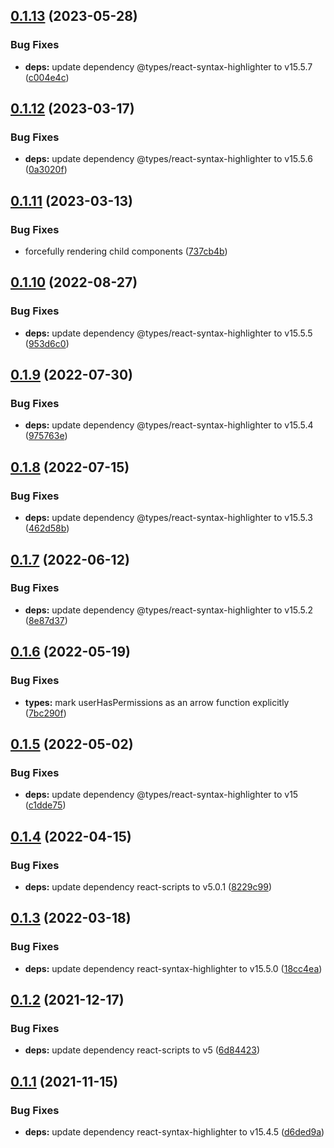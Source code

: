## [0.1.13](https://github.com/jewetnitg/react-abac/compare/v0.1.12...v0.1.13) (2023-05-28)


### Bug Fixes

* **deps:** update dependency @types/react-syntax-highlighter to v15.5.7 ([c004e4c](https://github.com/jewetnitg/react-abac/commit/c004e4cc391ddba81157e9588cc4ddff9ba50ce1))

## [0.1.12](https://github.com/jewetnitg/react-abac/compare/v0.1.11...v0.1.12) (2023-03-17)


### Bug Fixes

* **deps:** update dependency @types/react-syntax-highlighter to v15.5.6 ([0a3020f](https://github.com/jewetnitg/react-abac/commit/0a3020f75aa97d1f62e290c969eefd1e58f5ad62))

## [0.1.11](https://github.com/jewetnitg/react-abac/compare/v0.1.10...v0.1.11) (2023-03-13)


### Bug Fixes

* forcefully rendering child components ([737cb4b](https://github.com/jewetnitg/react-abac/commit/737cb4b9e11136dd29fb9f6233ce795530d5b1fa))

## [0.1.10](https://github.com/jewetnitg/react-abac/compare/v0.1.9...v0.1.10) (2022-08-27)


### Bug Fixes

* **deps:** update dependency @types/react-syntax-highlighter to v15.5.5 ([953d6c0](https://github.com/jewetnitg/react-abac/commit/953d6c0ac17b1040710cb51643557d5b68bbf109))

## [0.1.9](https://github.com/jewetnitg/react-abac/compare/v0.1.8...v0.1.9) (2022-07-30)


### Bug Fixes

* **deps:** update dependency @types/react-syntax-highlighter to v15.5.4 ([975763e](https://github.com/jewetnitg/react-abac/commit/975763e1420f18aa0ebfab19614f9647c41edcfc))

## [0.1.8](https://github.com/jewetnitg/react-abac/compare/v0.1.7...v0.1.8) (2022-07-15)


### Bug Fixes

* **deps:** update dependency @types/react-syntax-highlighter to v15.5.3 ([462d58b](https://github.com/jewetnitg/react-abac/commit/462d58bdc78dbd0c44579b76dc944c5b41f7262a))

## [0.1.7](https://github.com/jewetnitg/react-abac/compare/v0.1.6...v0.1.7) (2022-06-12)


### Bug Fixes

* **deps:** update dependency @types/react-syntax-highlighter to v15.5.2 ([8e87d37](https://github.com/jewetnitg/react-abac/commit/8e87d3746349251e9602c7bceb4f8e01d23ba240))

## [0.1.6](https://github.com/jewetnitg/react-abac/compare/v0.1.5...v0.1.6) (2022-05-19)


### Bug Fixes

* **types:** mark userHasPermissions as an arrow function explicitly ([7bc290f](https://github.com/jewetnitg/react-abac/commit/7bc290f13d5a02fdf0696a712538fe372c3f09f3))

## [0.1.5](https://github.com/jewetnitg/react-abac/compare/v0.1.4...v0.1.5) (2022-05-02)


### Bug Fixes

* **deps:** update dependency @types/react-syntax-highlighter to v15 ([c1dde75](https://github.com/jewetnitg/react-abac/commit/c1dde75fa4eda95c3e6e92240e0eb441727979a9))

## [0.1.4](https://github.com/jewetnitg/react-abac/compare/v0.1.3...v0.1.4) (2022-04-15)


### Bug Fixes

* **deps:** update dependency react-scripts to v5.0.1 ([8229c99](https://github.com/jewetnitg/react-abac/commit/8229c9956dbc36792073bf5e835abc33268e23d3))

## [0.1.3](https://github.com/jewetnitg/react-abac/compare/v0.1.2...v0.1.3) (2022-03-18)


### Bug Fixes

* **deps:** update dependency react-syntax-highlighter to v15.5.0 ([18cc4ea](https://github.com/jewetnitg/react-abac/commit/18cc4ea4285c9986421c7283148c24e628eeb606))

## [0.1.2](https://github.com/jewetnitg/react-abac/compare/v0.1.1...v0.1.2) (2021-12-17)


### Bug Fixes

* **deps:** update dependency react-scripts to v5 ([6d84423](https://github.com/jewetnitg/react-abac/commit/6d8442303613cd68ebcd4dbc36e009faf7b44535))

## [0.1.1](https://github.com/jewetnitg/react-abac/compare/v0.1.0...v0.1.1) (2021-11-15)


### Bug Fixes

* **deps:** update dependency react-syntax-highlighter to v15.4.5 ([d6ded9a](https://github.com/jewetnitg/react-abac/commit/d6ded9a23c257a6e2394e25a398dad1d01d19a71))
